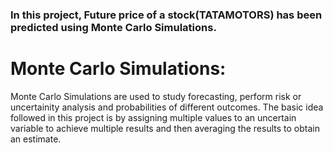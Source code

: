 ### In this project, Future price of a stock(TATAMOTORS) has been predicted using Monte Carlo Simulations.
# Monte Carlo Simulations:
Monte Carlo Simulations are used to study forecasting, perform risk or uncertainity analysis and probabilities of different outcomes. The basic idea followed in this project is by assigning multiple values to an uncertain variable to achieve multiple results and then averaging the results to obtain an estimate.
